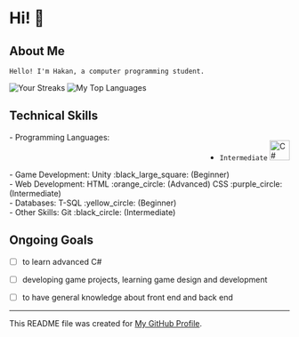 # Hi! :wave:
## About Me
`Hello! I'm Hakan, a computer programming student.`

![Your Streaks](https://github-readme-streak-stats.herokuapp.com/?user=Hakan-Hasircioglu&theme=radical)
![My Top Languages](https://github-readme-stats.vercel.app/api/top-langs/?username=Hakan-Hasircioglu&layout=compact&theme=radical)

## Technical Skills
<div style="display: flex; justify-content: space-between;">
- Programming Languages: 
  
  - ``Intermediate`` 
<a href="https://dotnet.microsoft.com/en-us/languages/csharp" target="_blank" rel="noreferrer"><img src="https://factral.github.io/Web-UIS-2022/taller2/imgs/c_numeral.png" width="36" height="36" alt="C#" /></a>


  
 
</div>
   <div style="display: flex; justify-content: space-between;">
- Game Development:
  Unity :black_large_square: (Beginner)
</div>
<div style="display: flex; justify-content: space-between;">
- Web Development:
  HTML :orange_circle: (Advanced)
  CSS :purple_circle: (Intermediate)
</div>
</div>
<div style="display: flex; justify-content: space-between;">
- Databases:
  T-SQL :yellow_circle: (Beginner)
</div>
<div style="display: flex; justify-content: space-between;">
- Other Skills:
  Git :black_circle: (Intermediate)
</div>

## Ongoing Goals
- [ ] to learn advanced C#
- [ ] developing game projects, learning game design and development
- [ ] to have general knowledge about front end and back end


---
This README file was created for [My GitHub Profile](https://github.com/Hakan-Hasircioglu).
